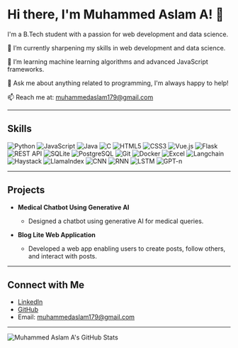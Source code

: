 # Hi there, I'm Muhammed Aslam A! 👋

I'm a B.Tech student with a passion for web development and data science.

🔭 I’m currently sharpening my skills in web development and data science.

🌱 I’m learning machine learning algorithms and advanced JavaScript frameworks.

💬 Ask me about anything related to programming, I'm always happy to help!

📫 Reach me at: muhammedaslam179@gmail.com

---

## Skills
![Python](https://img.shields.io/badge/-Python-3776AB?style=flat&logo=python&logoColor=white)
![JavaScript](https://img.shields.io/badge/-JavaScript-black?style=flat&logo=javascript)
![Java](https://img.shields.io/badge/-Java-007396?style=flat&logo=java)
![C](https://img.shields.io/badge/-C-00599C?style=flat&logo=c)
![HTML5](https://img.shields.io/badge/-HTML5-E34F26?style=flat&logo=html5&logoColor=white)
![CSS3](https://img.shields.io/badge/-CSS3-1572B6?style=flat&logo=css3)
![Vue.js](https://img.shields.io/badge/-Vue.js-4FC08D?style=flat&logo=vue.js&logoColor=white)
![Flask](https://img.shields.io/badge/-Flask-000000?style=flat&logo=flask)
![REST API](https://img.shields.io/badge/-REST%20API-336791?style=flat)
![SQLite](https://img.shields.io/badge/-SQLite-003B57?style=flat&logo=sqlite)
![PostgreSQL](https://img.shields.io/badge/-PostgreSQL-336791?style=flat&logo=postgresql)
![Git](https://img.shields.io/badge/-Git-F05032?style=flat&logo=git&logoColor=white)
![Docker](https://img.shields.io/badge/-Docker-2496ED?style=flat&logo=docker&logoColor=white)
![Excel](https://img.shields.io/badge/-Microsoft%20Excel-217346?style=flat&logo=microsoft-excel&logoColor=white)
![Langchain](https://img.shields.io/badge/-Langchain-007396?style=flat)
![Haystack](https://img.shields.io/badge/-Haystack-00599C?style=flat)
![LlamaIndex](https://img.shields.io/badge/-LlamaIndex-336791?style=flat)
![CNN](https://img.shields.io/badge/-CNN-FF6F00?style=flat)
![RNN](https://img.shields.io/badge/-RNN-FF8F00?style=flat)
![LSTM](https://img.shields.io/badge/-LSTM-FFA000?style=flat)
![GPT-n](https://img.shields.io/badge/-GPT--n-FFB300?style=flat)

---

## Projects
- **Medical Chatbot Using Generative AI**
  - Designed a chatbot using generative AI for medical queries.

- **Blog Lite Web Application**
  - Developed a web app enabling users to create posts, follow others, and interact with posts.

---

## Connect with Me
- [LinkedIn](http://www.linkedin.com/in/codingaslu)
- [GitHub](http://github.com/codingaslu)
- Email: muhammedaslam179@gmail.com

---

![Muhammed Aslam A's GitHub Stats](https://github-readme-stats.vercel.app/api?username=codingaslu&show_icons=true&theme=radical)
